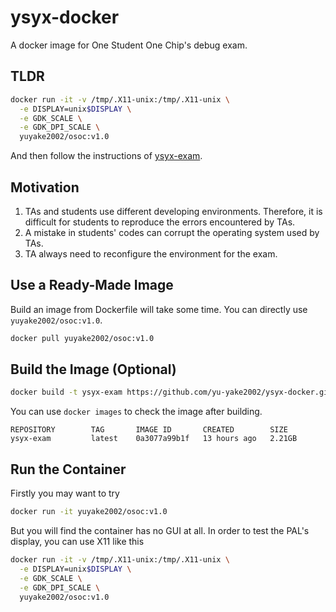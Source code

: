 # ysyx-docker
A docker image for One Student One Chip's debug exam.

## TLDR

```bash
docker run -it -v /tmp/.X11-unix:/tmp/.X11-unix \
  -e DISPLAY=unix$DISPLAY \
  -e GDK_SCALE \
  -e GDK_DPI_SCALE \
  yuyake2002/osoc:v1.0
```

And then follow the instructions of [ysyx-exam](https://github.com/OSCPU/ysyx-exam).

## Motivation

1. TAs and students use different developing environments. Therefore, it is difficult for students to reproduce the errors encountered by TAs.
2. A mistake in students' codes can corrupt the operating system used by TAs.
3. TA always need to reconfigure the environment for the exam.

## Use a Ready-Made Image

Build an image from Dockerfile will take some time. You can directly use `yuyake2002/osoc:v1.0`.

```bash
docker pull yuyake2002/osoc:v1.0
```

## Build the Image (Optional)

```bash
docker build -t ysyx-exam https://github.com/yu-yake2002/ysyx-docker.git
```

You can use `docker images` to check the image after building. 

```
REPOSITORY        TAG       IMAGE ID       CREATED        SIZE
ysyx-exam         latest    0a3077a99b1f   13 hours ago   2.21GB
```

## Run the Container

Firstly you may want to try

```bash
docker run -it yuyake2002/osoc:v1.0
```

But you will find the container has no GUI at all. In order to test the PAL's display, you can use X11 like this

```bash
docker run -it -v /tmp/.X11-unix:/tmp/.X11-unix \
  -e DISPLAY=unix$DISPLAY \
  -e GDK_SCALE \
  -e GDK_DPI_SCALE \
  yuyake2002/osoc:v1.0
```